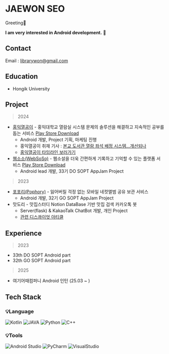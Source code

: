 # JAEWON SEO

Greeting👋 

**I am very interested in Android development.** 🤗

## Contact

Email : librarywon@gmail.com

## **Education**

- Hongik University

## Project

> 2024
>
- [홍익열공이](https://github.com/TeamHY2/HongikYeolgong2-Android) - 홍익대학교 열람실 시스템 문제의 솔루션을 해결하고 지속적인 공부를 돕는 서비스 [Play Store Download](https://play.google.com/store/apps/details?id=com.teamhy2.hongikyeolgong2)
    - Android 개발, Project 기획, 마케팅 진행
    - 홍익열공이 취재 기사 : [본교 도서관 열람 좌석 배정 시스템…개선되나](http://hiupress.hongik.ac.kr/news/articleView.html?idxno=11185)
    - [홍익열공이 타임라인 보러가기](https://librarywon.notion.site/175d1f8b1af280bda084e7b47a9cdbdc)
- [웹소소(WebSoSo)](https://github.com/Team-WSS/WSS-Android) - 웹소설을 더욱 간편하게 기록하고 기억할 수 있는 플랫폼 서비스 [Play Store Download](https://play.google.com/store/apps/details?id=com.into.websoso)
    - Android lead 개발, 33기 DO SOPT AppJam Project

> 2023
> 
- [포포리(Pophory)](https://github.com/TeamPophory/pophory-android) - 잃어버릴 걱정 없는 모바일 네컷앨범 공유 보관 서비스
    - Android 개발, 32기 GO SOPT AppJam Project
- 맛도리 - 맛집스터디 Notion DataBase 기반 맛집 검색 카카오톡 봇
    - Server(flask) & KakaoTalk ChatBot 개발, 개인 Project
    - [관련 디스콰이엇 아티클](https://disquiet.io/@librarywon/makerlog/%EB%8F%99%EC%95%84%EB%A6%AC%EC%97%90%EC%84%9C-%EB%A7%9B%EC%A7%91-%EA%B3%B5%EC%9C%A0%ED%95%98%EB%8B%A4%EA%B0%80-%EC%B1%97%EB%B4%87%EA%B9%8C%EC%A7%80-%EB%A7%8C%EB%93%A0-%EC%82%AC%EC%97%B0)

## **Experience**

> 2023
> 
- 33th DO SOPT Android part
- 32th GO SOPT Android part

> 2025
> 
- 여기어때컴퍼니 Android 인턴 (25.03 ~ )

## Tech Stack
### 💡Language
![Kotlin](https://img.shields.io/badge/Kotlin-7F52FF?style=for-the-badge&logo=Kotlin&logoColor=white)
![JAVA](https://img.shields.io/badge/JAVA-FC4C02?style=for-the-badge&logo=Java&logoColor=white)
![Python](https://img.shields.io/badge/Python-3776AB?style=for-the-badge&logo=Python&logoColor=white)
![C++](https://img.shields.io/badge/C++-00599C?style=for-the-badge&logo=cplusplus&logoColor=white)

### 💡Tools
![Android Studio](https://img.shields.io/badge/Android%20Studio-3DDC84?style=for-the-badge&logo=Android%20Studio&logoColor=white)
![PyCharm](https://img.shields.io/badge/PyCharm-000000?style=for-the-badge&logo=PyCharm&logoColor=white)
![VisualStudio](https://img.shields.io/badge/VisualStudio-5C2D91?style=for-the-badge&logo=visualstudio&logoColor=white)
